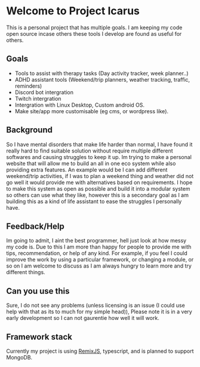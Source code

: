 # Welcome to Project Icarus

This is a personal project that has multiple goals.
I am keeping my code open source incase others these tools I develop are found as useful for others.

## Goals

- Tools to assist with therapy tasks (Day activity tracker, week planner..)
- ADHD assistant tools (Weekend/trip planners, weather tracking, traffic, reminders)
- Discord bot intergration
- Twitch intergration
- Intergration with Linux Desktop, Custom android OS.
- Make site/app more customisable (eg cms, or wordpress like).

## Background

So I have mental disorders that make life harder than normal, I have found it really hard to find suitable solution without require multiple different softwares and causing struggles to keep it up.
Im trying to make a personal website that will allow me to build an all in one eco system while also providing extra features.
An example would be I can add different weekend/trip activities, if I was to plan a weekend thing and weather did not go well it would provide me with alternatives based on requirements.
I hope to make this system as open as possible and build it into a modular system so others can use what they like, however this is a secondary goal as I am building this as a kind of life assistant to ease the struggles I personally have.

## Feedback/Help

Im going to admit, I aint the best programmer, hell just look at how messy my code is. Due to this I am more than happy for people to provide me with tips, recommendation, or help of any kind.
For example, if you feel I could improve the work by using a particular framework, or changing a module, or so on I am welcome to discuss as I am always hungry to learn more and try different things.

## Can you use this

Sure, I do not see any problems (unless licensing is an issue (I could use help with that as its to much for my simple head)), Please note it is in a very early development so I can not gaurentie how well it will work.

## Framework stack

Currently my project is using [RemixJS](https://remix.run/), typescript, and is planned to support MongoDB.
